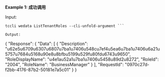 **Example 1: 成功调用**



Input: 

```
tccli wedata ListTenantRoles --cli-unfold-argument ```

Output: 
```
{
    "Response": {
        "Data": [
            {
                "Description": "u62e5u6709u6307u6807u7ba1u7406u548cu7ef4u5ea6u7ba1u7406u6a21u5757u7684u5168u90e8u8bfbu5199u529fu80fdu6743u9650",
                "RoleDisplayName": "u4e1au52a1u7ba1u7406u5458u89d2u8272",
                "RoleId": "2004",
                "RoleName": "BusinessManager"
            }
        ],
        "RequestId": "0970c27d-f2bb-4176-87b2-50181e7a5c01"
    }
}
```

